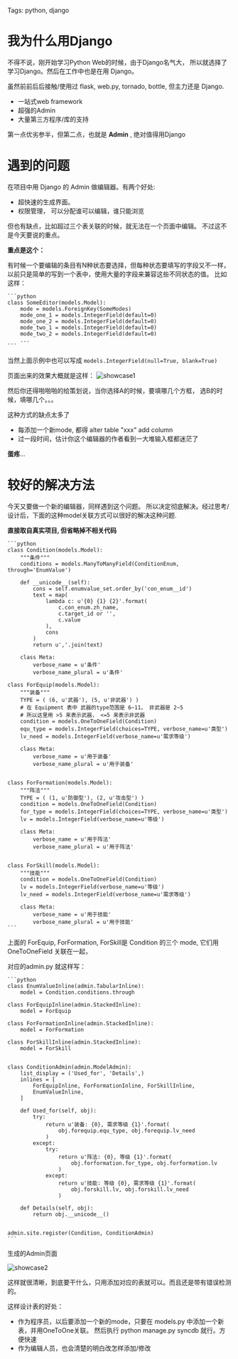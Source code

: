 Tags: python, django

# 我为什么用Django

 不得不说，刚开始学习Python Web的时候，由于Django名气大，
 所以就选择了学习Django。然后在工作中也是在用 Django。

 虽然前前后后接触/使用过 flask, web.py, tornado, bottle,
 但主力还是 Django.

 *  一站式web framework
 *  超强的Admin
 *  大量第三方程序/库的支持

第一点优劣参半，但第二点，也就是 **Admin** , 绝对值得用Django

# 遇到的问题

在项目中用 Django 的 Admin 做编辑器。有两个好处:

*   超快速的生成界面。
*   权限管理， 可以分配谁可以编辑，谁只能浏览

但也有缺点，比如超过三个表关联的时候，就无法在一个页面中编辑。
不过这不是今天要说的重点。

**重点是这个：**

有时候一个要编辑的条目有N种状态要选择，但每种状态要填写的字段又不一样，
以前只是简单的写到一个表中，使用大量的字段来兼容这些不同状态的值。
比如这样：

    ```python
    class SomeEditor(models.Model):
        mode = models.ForeignKey(SomeModes)
        mode_one_1 = models.IntegerField(default=0)
        mode_one_2 = models.IntegerField(default=0)
        mode_two_1 = models.IntegerField(default=0)
        mode_two_2 = models.IntegerField(default=0)
        ...
    ```

当然上面示例中也可以写成 `models.IntegerField(null=True, blank=True)`

页面出来的效果大概就是这样：
![showcase1](http://i1297.photobucket.com/albums/ag23/yueyoum/editor_showcase1_zps28c3c9fd.png)

然后你还得啪啪啪的给策划说，当你选择A的时候，要填哪几个方框，
选B的时候，填哪几个。。。

这种方式的缺点太多了

*   每添加一个新mode, 都得 alter table "xxx" add column
*   过一段时间，估计你这个编辑器的作者看到一大堆输入框都迷茫了

**蛋疼**...


# 较好的解决方法

今天又要做一个新的编辑器，同样遇到这个问题。
所以决定彻底解决。经过思考/设计后，下面的这种model关联方式可以很好的解决这种问题.

**直接取自真实项目, 但省略掉不相关代码**

    ```python
    class Condition(models.Model):
        """条件"""
        conditions = models.ManyToManyField(ConditionEnum, through='EnumValue')

        def __unicode__(self):
            cons = self.enumvalue_set.order_by('con_enum__id')
            text = map(
                lambda c: u'{0} {1} {2}'.format(
                    c.con_enum.zh_name,
                    c.target_id or '',
                    c.value
                ),
                cons
            )
            return u','.join(text)

        class Meta:
            verbose_name = u'条件'
            verbose_name_plural = u'条件'

    class ForEquip(models.Model):
        """装备"""
        TYPE = ( (6, u'武器'), (5, u'非武器') )
        # 在 Equipment 表中 武器的type范围是 6~11， 非武器是 2~5
        # 所以这里用 >5 来表示武器， <=5 来表示非武器
        condition = models.OneToOneField(Condition)
        equ_type = models.IntegerField(choices=TYPE, verbose_name=u'类型')
        lv_need = models.IntegerField(verbose_name=u'需求等级')

        class Meta:
            verbose_name = u'用于装备'
            verbose_name_plural = u'用于装备'


    class ForFormation(models.Model):
        """阵法"""
        TYPE = ( (1, u'防御型'), (2, u'攻击型') )
        condition = models.OneToOneField(Condition)
        for_type = models.IntegerField(choices=TYPE, verbose_name=u'类型')
        lv = models.IntegerField(verbose_name=u'等级')

        class Meta:
            verbose_name = u'用于阵法'
            verbose_name_plural = u'用于阵法'


    class ForSkill(models.Model):
        """技能"""
        condition = models.OneToOneField(Condition)
        lv = models.IntegerField(verbose_name=u'等级')
        lv_need = models.IntegerField(verbose_name=u'需求等级')

        class Meta:
            verbose_name = u'用于技能'
            verbose_name_plural = u'用于技能'
    ```


上面的 ForEquip, ForFormation, ForSkill是 Condition 的三个 mode, 
它们用 OneToOneField 关联在一起，

对应的admin.py 就这样写：


    ```python
    class EnumValueInline(admin.TabularInline):
        model = Condition.conditions.through

    class ForEquipInline(admin.StackedInline):
        model = ForEquip

    class ForFormationInline(admin.StackedInline):
        model = ForFormation

    class ForSkillInline(admin.StackedInline):
        model = ForSkill


    class ConditionAdmin(admin.ModelAdmin):
        list_display = ('Used_for', 'Details',)
        inlines = [ 
            ForEquipInline, ForFormationInline, ForSkillInline,
            EnumValueInline,
        ]   

        def Used_for(self, obj):
            try:
                return u'装备: {0}, 需求等级 {1}'.format(
                    obj.forequip.equ_type, obj.forequip.lv_need
                )   
            except:
                try:
                    return u'阵法: {0}, 等级 {1}'.format(
                        obj.forformation.for_type, obj.forformation.lv
                    )   
                except:
                    return u'技能: 等级 {0}, 需求等级 {1}'.format(
                        obj.forskill.lv, obj.forskill.lv_need
                    )   

        def Details(self, obj):
            return obj.__unicode__()


    admin.site.register(Condition, ConditionAdmin)
    ```


生成的Admin页面

![showcase2](http://i1297.photobucket.com/albums/ag23/yueyoum/editor_showcase2_zps8396be82.png)


这样就很清晰，到底要干什么，只用添加对应的表就可以。而且还是带有错误检测的。

这样设计表的好处：

*   作为程序员，以后要添加一个新的mode，只要在 models.py 中添加一个新表，并用OneToOne关联。
    然后执行 python manage.py syncdb 就行。方便快速
*   作为编辑人员，也会清楚的明白改怎样添加/修改

